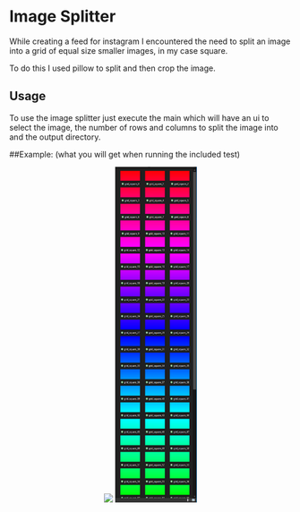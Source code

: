 # Image Splitter

While creating a feed for instagram I encountered the need to split an image into a grid of equal size smaller images, in my case square.

To do this I used pillow to split and then crop the image.

## Usage
To use the image splitter just execute the main which will have an ui to select the image, the number of rows and columns to split the image into and the output directory.


##Example:
(what you will get when running the included test)

<p align="middle">
    <img src="test image.png" height="600" />
    <img src="test showcase.png" height="600" />
</p>
